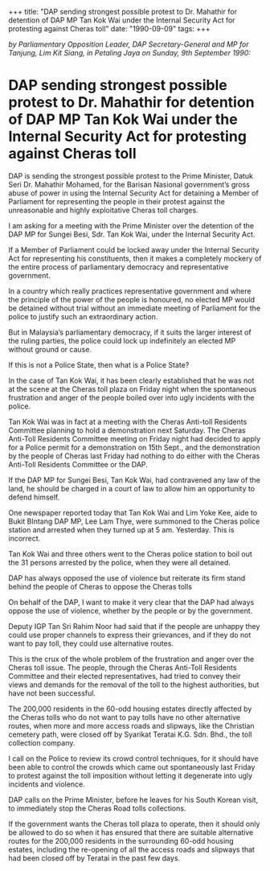 +++ 
title: "DAP sending strongest possible protest to Dr. Mahathir for detention of DAP MP Tan Kok Wai under the Internal Security Act for protesting against Cheras toll"
date: "1990-09-09"
tags:
+++

_by Parliamentary Opposition Leader, DAP Secretary-General and MP for Tanjung, Lim Kit Siang, in Petaling Jaya on Sunday, 9th September 1990:_

# DAP sending strongest possible protest to Dr. Mahathir for detention of DAP MP Tan Kok Wai under the Internal Security Act for protesting against Cheras toll

DAP is sending the strongest possible protest to the Prime Minister, Datuk Seri Dr. Mahathir Mohamed, for the Barisan Nasional government’s gross abuse of power in using the Internal Security Act for detaining a Member of Parliament for representing the people in their protest against the unreasonable and highly exploitative Cheras toll charges.</u>

I am asking for a meeting with the Prime Minister over the detention of the DAP MP for Sungei Besi, Sdr. Tan Kok Wai, under the Internal Security Act.

If a Member of Parliament could be locked away under the Internal Security Act for representing his constituents, then it makes a completely mockery of the entire process of parliamentary democracy and representative government.

In a country which really practices representative government and where the principle of the power of the people is honoured, no elected MP would be detained without trial without an immediate meeting of Parliament for the police to justify such an extraordinary action.

But in Malaysia’s parliamentary democracy, if it suits the larger interest of the ruling parties, the police could lock up indefinitely an elected MP without ground or cause.

If this is not a Police State, then what is a Police State?

In the case of Tan Kok Wai, it has been clearly established that he was not at the scene at the Cheras toll plaza on Friday night when the spontaneous frustration and anger of the people boiled over into ugly incidents with the police.

Tan Kok Wai was in fact at a meeting with the Cheras Anti-toll Residents Committee planning to hold a demonstration next Saturday. The Cheras Anti-Toll Residents Committee meeting on Friday night had decided to apply for a Police permit for a demonstration on 15th Sept., and the demonstration by the people of Cheras last Friday had nothing to do either with the Cheras Anti-Toll Residents Committee or the DAP.

If the DAP MP for Sungei Besi, Tan Kok Wai, had contravened any law of the land, he should be charged in a court of law to allow him an opportunity to defend himself.

One newspaper reported today that Tan Kok Wai and Lim Yoke Kee, aide to Bukit BIntang DAP MP, Lee Lam Thye, were summoned to the Cheras police station and arrested when they turned up at 5 am. Yesterday. This is incorrect.

Tan Kok Wai and three others went to the Cheras police station to boil out the 31 persons arrested by the police, when they were all detained.

DAP has always opposed the use of violence but reiterate its firm stand behind the people of Cheras to oppose the Cheras tolls

On behalf of the DAP, I want to make it very clear that the DAP had always oppose the use of violence, whether by the people or by the government.

Deputy IGP Tan Sri Rahim Noor had said that if the people are unhappy they could use proper channels to express their grievances, and if they do not want to pay toll, they could use alternative routes.

This is the crux of the whole problem of the frustration and anger over the Cheras toll issue. The people, through the Cheras Anti-Toll Residents Committee and their elected representatives, had tried to convey their views and demands for the removal of the toll to the highest authorities, but have not been successful.

The 200,000 residents in the 60-odd housing estates directly affected by the Cheras tolls who do not want to pay tolls have no other alternative routes, when more and more access roads and slipways, like the Christian cemetery path, were closed off by Syarikat Teratai K.G. Sdn. Bhd., the toll collection company.

I call on the Police to review its crowd control techniques, for it should have been able to control the crowds which came out spontaneously last Friday to protest against the toll imposition without letting it degenerate into ugly incidents and violence.

DAP calls on the Prime Minister, before he leaves for his South Korean visit, to immediately stop the Cheras Road tolls collections.

If the government wants the Cheras toll plaza to operate, then it should only be allowed to do so when it has ensured that there are suitable alternative routes for the 200,000 residents in the surrounding 60-odd housing estates, including the re-opening of all the access roads and slipways that had been closed off by Teratai in the past few days.
 
